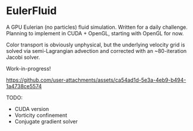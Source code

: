 # EulerFluid

A GPU Eulerian (no particles) fluid simulation. Written for a daily challenge. Planning to implement in CUDA + OpenGL, starting with OpenGL for now.

Color transport is obviously unphysical, but the underlying velocity grid is solved via semi-Lagrangian advection and corrected with an ~80-iteration Jacobi solver.

Work-in-progress!

https://github.com/user-attachments/assets/ca54ad1d-5e3a-4eb9-b494-1a4738ce5574

TODO:
* CUDA version
* Vorticity confinement
* Conjugate gradient solver
